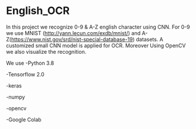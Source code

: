 # English_OCR
In this project we recognize 0-9 & A-Z english character using CNN. For 0-9 we use MNIST (http://yann.lecun.com/exdb/mnist/) and A-Z(https://www.nist.gov/srd/nist-special-database-19)
datasets. A customized small CNN model is applied for OCR. Moreover Using OpenCV we also visualize the recognition.

We use
 -Python 3.8
 
 -Tensorflow 2.0
 
 -keras
 
 -numpy
 
 -opencv 
 
 -Google Colab
 
 

